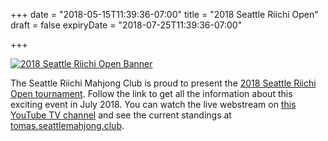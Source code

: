 +++
date = "2018-05-15T11:39:36-07:00"
title = "2018 Seattle Riichi Open"
draft = false
expiryDate = "2018-07-25T11:39:36-07:00"

+++
<style> div.central {background-color: AliceBlue;} </style>
<a href="https://seattleriichi.wordpress.com/2018-seattle-riichi-open/">
<img src="/images/2018-SROpen-flier-banner.png" alt="2018 Seattle Riichi Open Banner">
</a>

The Seattle Riichi Mahjong Club is proud to present the [2018 Seattle Riichi Open tournament](https://seattleriichi.wordpress.com/2018-seattle-riichi-open/).  Follow the link to get all the information about this exciting event in July 2018.  You can watch the live webstream on [this YouTube TV channel](https://www.youtube.com/watch?v=DzpeG7FZ0Ao) and see the current standings at [tomas.seattlemahjong.club](https://tomas.seattlemahjong.club/t/2018%20Seattle%20Riichi%20Open/tournament).
